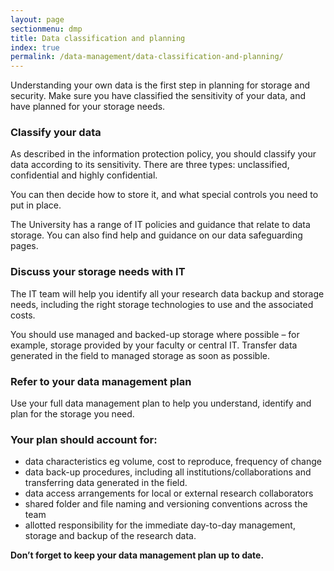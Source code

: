 ```yaml
---
layout: page
sectionmenu: dmp
title: Data classification and planning
index: true
permalink: /data-management/data-classification-and-planning/
---
```


Understanding your own data is the first step in planning for storage and security. Make sure you have classified the sensitivity of your data, and have planned for your storage needs.

### Classify your data

As described in the information protection policy, you should classify your data according to its sensitivity. There are three types: unclassified, confidential and highly confidential.

You can then decide how to store it, and what special controls you need to put in place.

The University has a range of IT policies and guidance that relate to data storage. You can also find help and guidance on our data safeguarding pages.

### Discuss your storage needs with IT

The IT team will help you identify all your research data backup and storage needs, including the right storage technologies to use and the associated costs.

You should use managed and backed-up storage where possible – for example, storage provided by your faculty or central IT. Transfer data generated in the field to managed storage as soon as possible.

### Refer to your data management plan

Use your full data management plan to help you understand, identify and plan for the storage you need.

### Your plan should account for:

* data characteristics eg volume, cost to reproduce, frequency of change
* data back-up procedures, including all institutions/collaborations and transferring data generated in the field.
* data access arrangements for local or external research collaborators
* shared folder and file naming and versioning conventions across the team
* allotted responsibility for the immediate day-to-day management, storage and backup of the research data.

**Don’t forget to keep your data management plan up to date.**
